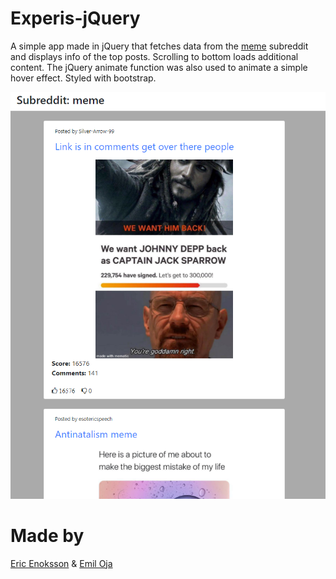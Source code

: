 # Experis-jQuery
A simple app made in jQuery that fetches data from the [meme](https://www.reddit.com/r/meme/) subreddit and displays info of the top posts. Scrolling to bottom loads additional content.
The jQuery animate function was also used to animate a simple hover effect. Styled with bootstrap.

![app-screenshot](screenshot.png)

# Made by
[Eric Enoksson](https://github.com/Bumpfel) & [Emil Oja](https://github.com/xtrmil)
